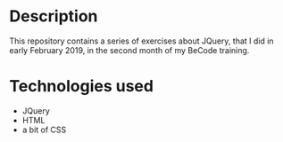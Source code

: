 # Description

This repository contains a series of exercises about JQuery, that I did in early February 2019, in the second month of my BeCode training.  

# Technologies used

- JQuery
- HTML
- a bit of CSS